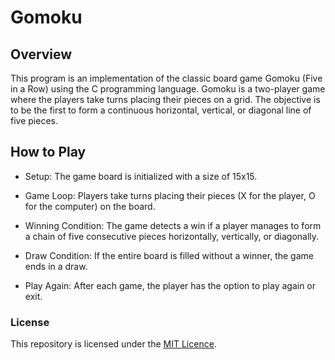 # Gomoku 

## Overview
This program is an implementation of the classic board game Gomoku (Five in a Row) using the C programming language. Gomoku is a two-player game where the players take turns placing their pieces on a grid. The objective is to be the first to form a continuous horizontal, vertical, or diagonal line of five pieces.

## How to Play
  - Setup: The game board is initialized with a size of 15x15.

  - Game Loop: Players take turns placing their pieces (X for the player, O for the computer) on the board.

  - Winning Condition: The game detects a win if a player manages to form a chain of five consecutive pieces horizontally, vertically, or diagonally.

  - Draw Condition: If the entire board is filled without a winner, the game ends in a draw.

  - Play Again: After each game, the player has the option to play again or exit.

### License
This repository is licensed under the [MIT Licence](https://github.com/NikolaosGazis/Gomoku?tab=MIT-1-ov-file).
